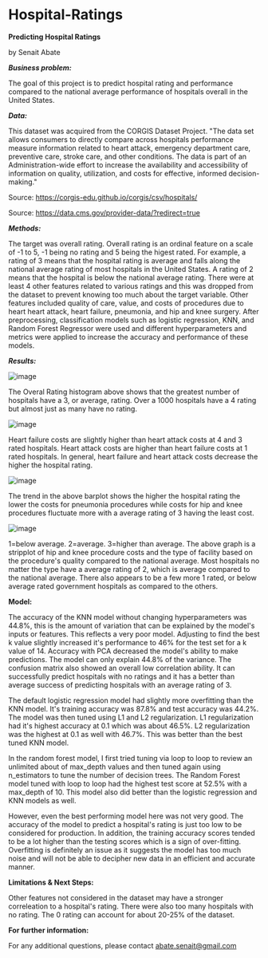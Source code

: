 # Hospital-Ratings

**Predicting Hospital Ratings**

by Senait Abate



***Business problem:***

The goal of this project is to predict hospital rating and performance compared to the national average performance of hospitals overall in the United States. 


***Data:***

This dataset was acquired from the CORGIS Dataset Project. "The data set allows consumers to directly compare across hospitals performance measure information related to heart attack, emergency department care, preventive care, stroke care, and other conditions. The data is part of an Administration-wide effort to increase the availability and accessibility of information on quality, utilization, and costs for effective, informed decision-making."

Source: https://corgis-edu.github.io/corgis/csv/hospitals/ 

Source: https://data.cms.gov/provider-data/?redirect=true 


***Methods:***

The target was overall rating. Overall rating is an ordinal feature on a scale of -1 to 5, -1 being no rating and 5 being the higest rated. For example, a rating of 3 means that the hospital rating is average and falls along the national average rating of most hospitals in the United States. A rating of 2 means that the hospital is below the national average rating. There were at least 4 other features related to various ratings and this was dropped from the dataset to prevent knowing too much about the target variable. Other features included quality of care, value, and costs of procedures due to heart heart attack, heart failure, pneumonia, and hip and knee surgery. After preprocessing, classification models such as logistic regression, KNN, and Random Forest Regressor were used and different hyperparameters and metrics were applied to increase the accuracy and performance of these models.


***Results:***


![image](https://user-images.githubusercontent.com/105686944/181847767-076ec175-b941-46db-8175-fe49132e84e8.png)

The Overal Rating histogram above shows that the greatest number of hospitals have a 3, or average, rating. Over a 1000 hospitals have a 4 rating but almost just as many have no rating.


![image](https://user-images.githubusercontent.com/105686944/181847811-9308a380-07d2-48d7-96be-52b71d74e6e6.png)

Heart failure costs are slightly higher than heart attack costs at 4 and 3 rated hospitals. Heart attack costs are higher than heart failure costs at 1 rated hospitals. In general, heart failure and heart attack costs decrease the higher the hospital rating.


![image](https://user-images.githubusercontent.com/105686944/181847839-7f277bcc-48f1-4cbe-af53-8d0c9557428b.png)

The trend in the above barplot shows the higher the hospital rating the lower the costs for pneumonia procedures while costs for hip and knee procedures fluctuate more with a average rating of 3 having the least cost.


![image](https://user-images.githubusercontent.com/105686944/181847859-81c7bd02-bbb4-422b-9441-a03a3a49e422.png)

1=below average. 2=average. 3=higher than average.
The above graph is a stripplot of hip and knee procedure costs and the type of facility based on the procedure's quality compared to the national average. Most hospitals no matter the type have a average rating of 2, which is average compared to the national average. There also appears to be a few more 1 rated, or below average rated government hospitals as compared to the others.


**Model:**

The accuracy of the KNN model without changing hyperparameters was 44.8%, this is the amount of variation that can be explained by the model's inputs or features. This reflects a very poor model. Adjusting to find the best k value slightly increased it's performance to 46% for the test set for a k value of 14. Accuracy with PCA decreased the model's ability to make predictions. The model can only explain 44.8% of the variance. The confusion matrix also showed an overall low correlation ability. It can successfully predict hospitals with no ratings and it has a better than average success of predicting hospitals with an average rating of 3.

The default logistic regression model had slightly more overfitting than the KNN model. It's training accuracy was 87.8% and test accuracy was 44.2%. The model was then tuned using L1 and L2 regularization. L1 regularization had it's highest accuracy at 0.1 which was about 46.5%. L2 regularization was the highest at 0.1 as well with 46.7%. This was better than the best tuned KNN model.

In the random forest model, I first tried tuning via loop to loop to review an unlimited about of max_depth values and then tuned again using n_estimators to tune the number of decision trees. The Random Forest model tuned with loop to loop had the highest test score at 52.5% with a max_depth of 10. This model also did better than the logistic regression and KNN models as well.

However, even the best performing model here was not very good. The accuracy of the model to predict a hospital's rating is just too low to be considered for production. In addition, the training accuracy scores tended to be a lot higher than the testing scores which is a sign of over-fitting. Overfitting is definitely an issue as it suggests the model has too much noise and will not be able to decipher new data in an efficient and accurate manner.


**Limitations & Next Steps:**

Other features not considered in the dataset may have a stronger correleation to a hospital's rating. There were also too many hospitals with no rating. The 0 rating can account for about 20-25% of the dataset.



**For further information:**

For any additional questions, please contact abate.senait@gmail.com
